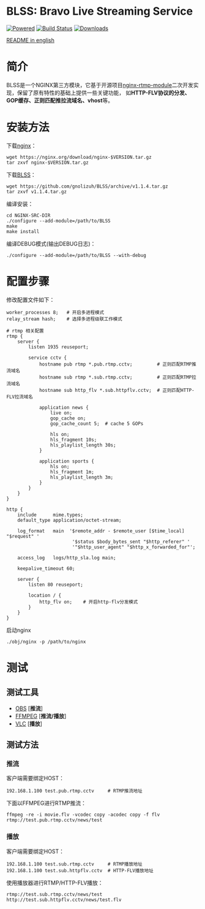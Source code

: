 
BLSS: Bravo Live Streaming Service 
======================================

[![Powered][1]][2] [![Build Status][3]][4] [![Downloads][5]][6]

[1]: https://img.shields.io/badge/nginx--rtmp--module-Powered-blue.svg
[2]: https://github.com/arut/nginx-rtmp-module
[3]: https://travis-ci.org/gnolizuh/BLSS.svg?branch=master
[4]: https://travis-ci.org/gnolizuh/BLSS
[5]: https://img.shields.io/github/downloads/atom/atom/total.svg
[6]: https://github.com/gnolizuh/BLSS/releases

[README in english](https://github.com/gnolizuh/BLSS/blob/master/README.md) 

# 简介

BLSS是一个NGINX第三方模块，它基于开源项目[nginx-rtmp-module](https://github.com/arut/nginx-rtmp-module)二次开发实现，保留了原有特性的基础上提供一些关键功能，
如**HTTP-FLV协议的分发、GOP缓存、正则匹配推拉流域名、vhost**等。

# 安装方法

下载[nginx](https://nginx.org/)：

    wget https://nginx.org/download/nginx-$VERSION.tar.gz
    tar zxvf nginx-$VERSION.tar.gz

下载[BLSS](https://github.com/gnolizuh/BLSS/releases)：

    wget https://github.com/gnolizuh/BLSS/archive/v1.1.4.tar.gz
    tar zxvf v1.1.4.tar.gz

编译安装：

    cd NGINX-SRC-DIR
    ./configure --add-module=/path/to/BLSS
    make
    make install

编译DEBUG模式(输出DEBUG日志)：

    ./configure --add-module=/path/to/BLSS --with-debug

# 配置步骤

修改配置文件如下：

    worker_processes 8;   # 开启多进程模式
    relay_stream hash;    # 选择多进程级联工作模式

    # rtmp 相关配置
    rtmp {
        server {
            listen 1935 reuseport;

            service cctv {
                hostname pub rtmp *.pub.rtmp.cctv;         # 正则匹配RTMP推流域名
                hostname sub rtmp *.sub.rtmp.cctv;         # 正则匹配RTMP拉流域名
                hostname sub http_flv *.sub.httpflv.cctv;  # 正则匹配HTTP-FLV拉流域名

                application news {
                    live on;
                    gop_cache on;
                    gop_cache_count 5;  # cache 5 GOPs

                    hls on;
                    hls_fragment 10s;
                    hls_playlist_length 30s;
                }

                application sports {
                    hls on;
                    hls_fragment 1m;
                    hls_playlist_length 3m;
                }
            }
        }
    }
    
    http {
        include      mime.types;
        default_type application/octet-stream;

        log_format   main  '$remote_addr - $remote_user [$time_local] "$request" '
                            '$status $body_bytes_sent "$http_referer" '
                            '"$http_user_agent" "$http_x_forwarded_for"';

        access_log   logs/http_sla.log main;

        keepalive_timeout 60;

        server {
            listen 80 reuseport;

            location / {
                http_flv on;    # 开启http-flv分发模式
            }
        }
    }

启动nginx

    ./obj/nginx -p /path/to/nginx

# 测试

## 测试工具

- [OBS](https://obsproject.com/) [**推流**]
- [FFMPEG](https://ffmpeg.org/) [**推流/播放**]
- [VLC](http://www.videolan.org/vlc/) [**播放**]

## 测试方法

### 推流

客户端需要绑定HOST：

    192.168.1.100 test.pub.rtmp.cctv     # RTMP推流地址

下面以FFMPEG进行RTMP推流：

    ffmpeg -re -i movie.flv -vcodec copy -acodec copy -f flv rtmp://test.pub.rtmp.cctv/news/test

### 播放

客户端需要绑定HOST：

    192.168.1.100 test.sub.rtmp.cctv     # RTMP播放地址
    192.168.1.100 test.sub.httpflv.cctv  # HTTP-FLV播放地址

使用播放器进行RTMP/HTTP-FLV播放：

    rtmp://test.sub.rtmp.cctv/news/test
    http://test.sub.httpflv.cctv/news/test.flv
